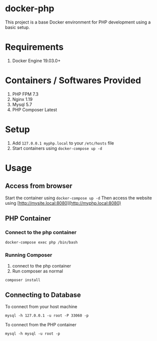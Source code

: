 # docker-php

This project is a base Docker environment for PHP development using a basic setup.

# Requirements

1. Docker Engine 19.03.0+

# Containers / Softwares Provided

1. PHP FPM 7.3
2. Nginx 1.19
3. Mysql 5.7
4. PHP Composer Latest

# Setup

1. Add `127.0.0.1 myphp.local` to your `/etc/hosts` file
2. Start containers using `docker-compose up -d`

# Usage

## Access from browser

Start the container using `docker-compose up -d` Then access the website using [http://mysite.local:8080](http://myphp.local:8080)

## PHP Container

### Connect to the php container 
```bash
docker-compose exec php /bin/bash
```

### Running Composer 
1. connect to the php container
2. Run composer as normal
```
composer install
```

## Connecting to Database

To connect from your host machine
```
mysql -h 127.0.0.1 -u root -P 33060 -p
```

To connect from the PHP container
```
mysql -h mysql -u root -p
```

